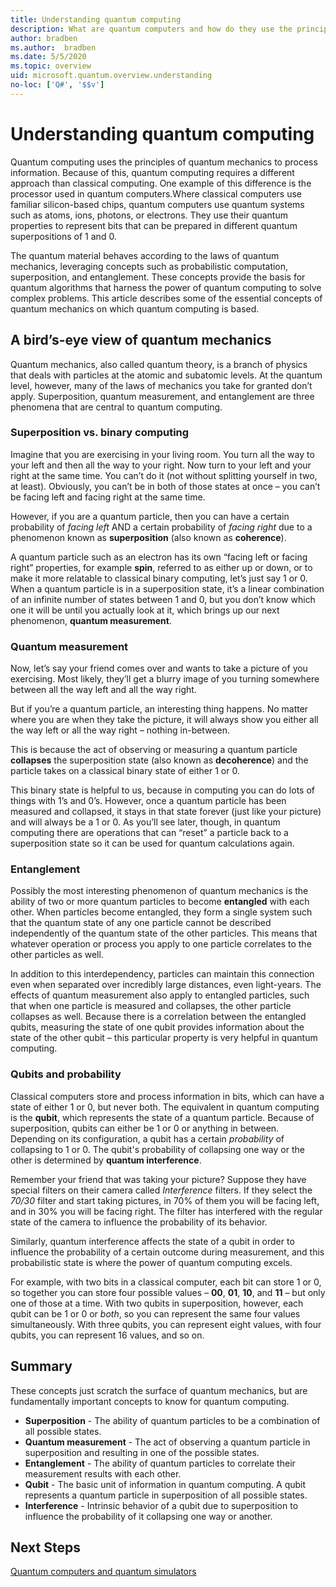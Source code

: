 ```yaml
---
title: Understanding quantum computing
description: What are quantum computers and how do they use the principles of quantum mechanics?
author: bradben
ms.author:  bradben
ms.date: 5/5/2020
ms.topic: overview
uid: microsoft.quantum.overview.understanding
no-loc: ['Q#', '$$v']
---
```


# Understanding quantum computing

Quantum computing uses the principles of quantum mechanics to process information. Because of this, quantum computing requires a different approach than classical computing.  One example of this difference is the processor used in quantum computers.Where classical computers use familiar silicon-based chips, quantum computers use quantum systems such as atoms, ions, photons, or electrons. They use their quantum properties to represent bits that can be prepared in different quantum superpositions of 1 and 0.  

The quantum material behaves according to the laws of quantum mechanics, leveraging concepts such as probabilistic computation, superposition, and entanglement. These concepts provide the basis for quantum algorithms that harness the power of quantum computing to solve complex problems. This article describes some of the essential concepts of quantum mechanics on which quantum computing is based.

## A bird’s-eye view of quantum mechanics

Quantum mechanics, also called quantum theory, is a branch of physics that deals with particles at the atomic and subatomic levels. At the quantum level, however, many of the laws of mechanics you take for granted don’t apply. Superposition, quantum measurement, and entanglement are three phenomena that are central to quantum computing.  

### Superposition vs. binary computing

Imagine that you are exercising in your living room. You turn all the way to your left and then all the way to your right. Now turn to your left and your right at the same time. You can’t do it (not without splitting yourself in two, at least).  Obviously, you can’t be in both of those states at once – you can’t be facing left and facing right at the same time.

However, if you are a quantum particle, then you can have a certain probability of *facing left* AND a certain probability of *facing right* due to a phenomenon known as **superposition** (also known as **coherence**).

A quantum particle such as an electron has its own “facing left or facing right” properties, for example **spin**, referred to as either up or down, or to make it more relatable to classical binary computing, let’s just say 1 or 0. When a quantum particle is in a superposition state, it’s a linear combination of an infinite number of states between 1 and 0, but you don’t know which one it will be until you actually look at it, which brings up our next phenomenon, **quantum measurement**.

### Quantum measurement

Now, let’s say your friend comes over and wants to take a picture of you exercising. Most likely, they’ll get a blurry image of you turning somewhere between all the way left and all the way right.

But if you’re a quantum particle, an interesting thing happens. No matter where you are when they take the picture, it will always show you either all the way left or all the way right – nothing in-between.

This is because the act of observing or measuring a quantum particle **collapses** the superposition state (also known as **decoherence**) and the particle takes on a classical binary state of either 1 or 0.

This binary state is helpful to us, because in computing you can do lots of things with 1’s and 0’s. However, once a quantum particle has been measured and collapsed, it stays in that state forever (just like your picture) and will always be a 1 or 0. As you’ll see later, though, in quantum computing there are operations that can “reset” a particle back to a superposition state so it can be used for quantum calculations again.

### Entanglement

Possibly the most interesting phenomenon of quantum mechanics is the ability of two or more quantum particles to become **entangled** with each other. When particles become entangled, they form a single system such that the quantum state of any one particle cannot be described independently of the quantum state of the other particles. This means that whatever operation or process you apply to one particle correlates to the other particles as well.

In addition to this interdependency, particles can maintain this connection even when separated over incredibly large distances, even light-years. The effects of quantum measurement also apply to entangled particles, such that when one particle is measured and collapses, the other particle collapses as well. Because there is a correlation between the entangled qubits, measuring the state of one qubit provides information about the state of the other qubit – this particular property is very helpful in quantum computing.

### Qubits and probability

Classical computers store and process information in bits, which can have a state of either 1 or 0, but never both. The equivalent in quantum computing is the **qubit**, which represents the state of a quantum particle. Because of superposition, qubits can either be 1 or 0 or anything in between. Depending on its configuration, a qubit has a certain *probability* of collapsing to 1 or 0. The qubit's probability of collapsing one way or the other is determined by **quantum interference**. 

Remember your friend that was taking your picture? Suppose they have special filters on their camera called *Interference* filters. If they select the *70/30* filter and start taking pictures, in 70% of them you will be facing left, and in 30% you will be facing right. The filter has interfered with the regular state of the camera to influence the probability of its behavior.

Similarly, quantum interference affects the state of a qubit in order to influence the probability of a certain outcome during measurement, and this probabilistic state is where the power of quantum computing excels.

For example, with two bits in a classical computer, each bit can store 1 or 0, so together you can store four possible values – **00**, **01**, **10**, and **11** – but only one of those at a time. With two qubits in superposition, however, each qubit can be 1 or 0 or *both*, so you can represent the same four values simultaneously. With three qubits, you can represent eight values, with four qubits, you can represent 16 values, and so on.

## Summary

These concepts just scratch the surface of quantum mechanics, but are fundamentally important concepts to know for quantum computing.

- **Superposition** - The ability of quantum particles to be a combination of all possible states.
- **Quantum measurement** - The act of observing a quantum particle in superposition and resulting in one of the possible states.
- **Entanglement** - The ability of quantum particles to correlate their measurement results with each other.
- **Qubit** - The basic unit of information in quantum computing. A qubit represents a quantum particle in superposition of all possible states.
- **Interference** - Intrinsic behavior of a qubit due to superposition to influence the probability of it collapsing one way or another.

## Next Steps

[Quantum computers and quantum simulators](xref:microsoft.quantum.overview.simulators)
